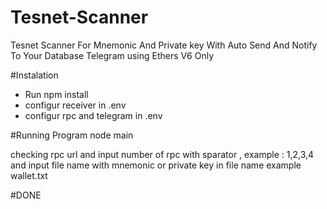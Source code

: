 # Tesnet-Scanner
Tesnet Scanner For Mnemonic And Private key With Auto Send And Notify To Your Database Telegram
using Ethers V6 Only

#Instalation
- Run npm install
- configur receiver in .env
- configur rpc and telegram in .env

#Running Program
node main

checking rpc url and input number of rpc with sparator , example : 1,2,3,4
and input file name with mnemonic or private key in file name example wallet.txt

#DONE
